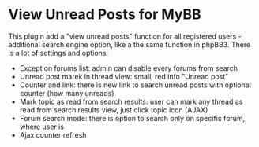 # View Unread Posts for MyBB

This plugin add a "view unread posts" function for all registered users - additional search engine option, like a the same function in phpBB3. There is a lot of settings and options:

* Exception forums list: admin can disable every forums from search
* Unread post marek in thread view: small, red info "Unread post"
* Counter and link: there is new link to search unread posts with optional counter (how many unreads)
* Mark topic as read from search results: user can mark any thread as read from search results view, just click topic icon (AJAX)
* Forum search mode: there is option to search only on specific forum, where user is
* Ajax counter refresh

